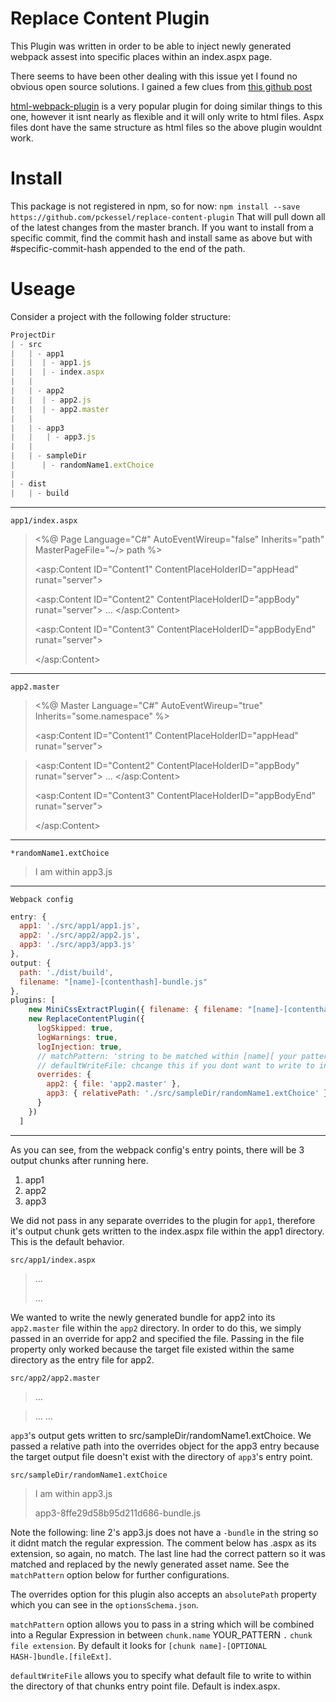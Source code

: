 # Replace Content Plugin
This Plugin was written in order to be able to inject newly generated webpack assest into specific
places within an index.aspx page.

There seems to have been other dealing with this issue yet I found no obvious open source solutions. I gained a few clues from [this github post](https://github.com/webpack/webpack/issues/86#issuecomment-135526500)

[html-webpack-plugin](https://github.com/ampedandwired/html-webpack-plugin) is a very popular plugin for doing similar things to this one, however it isnt nearly as flexible and it will only write to html files. Aspx files dont have the same structure as html files so the above plugin wouldnt work.

# Install
This package is not registered in npm, so for now:
`npm install --save https://github.com/pckessel/replace-content-plugin`
That will pull down all of the latest changes from the master branch. If you want to install from a specific commit,
find the commit hash and install same as above but with #specific-commit-hash appended to the end of the path.

# Useage
Consider a project with the following folder structure:

```js
ProjectDir
| - src
|   | - app1
|   |  | - app1.js
|   |  | - index.aspx
|   |
|   | - app2
|   |  | - app2.js
|   |  | - app2.master
|   |
|   | - app3
|   |   | - app3.js
|   |
|   | - sampleDir
|      | - randomName1.extChoice
|
| - dist
|   | - build
```

---

`app1/index.aspx`

> <%@ Page Language="C#" AutoEventWireup="false" Inherits="path" MasterPageFile="~/> path %>
>
> <script runat="server" type="text/C#">
> ...
> </script>
> <asp:Content ID="Content1" ContentPlaceHolderID="appHead" runat="server">
>   <!-- We need css bundles here -->
>   <link rel="stylesheet" href="/dist/build/app1-bundle.css">
> </asp:Content>
>
> <asp:Content ID="Content2" ContentPlaceHolderID="appBody" runat="server">
> ...
> </asp:Content>
>
> <asp:Content ID="Content3" ContentPlaceHolderID="appBodyEnd" runat="server">
>   <!-- We need js bundles here -->
>   <script type="text/javascript" src="/dist/build/app1-bundle.js"></script>
> </asp:Content>

---

`app2.master`

><%@ Master Language="C#" AutoEventWireup="true" Inherits="some.namespace" %>
>
> <script runat="server" type="text/C#">
> ...
> </script>
> <asp:Content ID="Content1" ContentPlaceHolderID="appHead" runat="server">
<!-- We need css bundles here -->
>   <link rel="stylesheet" href="/dist/build/app2-bundle.css">
> </asp:Content>
>
> <asp:Content ID="Content2" ContentPlaceHolderID="appBody" runat="server">
> ...
> </asp:Content>
>
> <asp:Content ID="Content3" ContentPlaceHolderID="appBodyEnd" runat="server">
>   <!-- We need js bundles here -->
>   <script type="text/javascript" src="/dist/build/app2-bundle.js"></script>
> </asp:Content>

---

`*randomName1.extChoice`

> <!-- example file for illustration-->
> I am within app3.js
> <!-- app3-bundle.aspx -->

---

`Webpack config`
```js
entry: {
  app1: './src/app1/app1.js',
  app2: './src/app2/app2.js',
  app3: './src/app3/app3.js'
},
output: {
  path: './dist/build',
  filename: "[name]-[contenthash]-bundle.js"
},
plugins: [
    new MiniCssExtractPlugin({ filename: { filename: "[name]-[contenthash]-bundle.css" } }),
    new ReplaceContentPlugin({
      logSkipped: true,
      logWarnings: true,
      logInjection: true,
      // matchPattern: 'string to be matched within [name][ your pattern ].[js|css]',
      // defaultWriteFile: chcange this if you dont want to write to index.aspx by default
      overrides: {
        app2: { file: 'app2.master' },
        app3: { relativePath: './src/sampleDir/randomName1.extChoice' }
      }
    })
  ]
```

---

As you can see, from the webpack config's entry points, there will be 3 output chunks after running here.
1. app1
2. app2
3. app3

We did not pass in any separate overrides to the plugin for `app1`, therefore it's output chunk gets written to the index.aspx file within the app1 directory. This is the default behavior.

`src/app1/index.aspx`
>...
>   <!-- We need css bundles here -->
>   <link rel="stylesheet" href="/dist/build/app1-8ffe29d58b95d211d686-bundle.css">
>...
>   <!-- We need js bundles here -->
>   <script type="text/javascript" src="/dist/build/app1-8ffe29d58b95d211d686-bundle.js"></script>


We wanted to write the newly generated bundle for app2 into its `app2.master` file within the `app2` directory. In order to do this, we simply passed in an override for app2 and specified the file. Passing in the file property only worked because the target file existed within the same directory as the entry file for app2.

`src/app2/app2.master`

> ...
<!-- We need css bundles here -->
>   <link rel="stylesheet" href="/dist/build/app2-8ffe29d58b95d211d686-bundle.css">
> ...
>   <!-- We need js bundles here -->
>   <script type="text/javascript" src="/dist/build/app2-8ffe29d58b95d211d686-bundle.js"></script>
> ...


`app3`'s output gets written to src/sampleDir/randomName1.extChoice. We passed a relative path into the overrides object for the app3 entry because the target output file doesn't exist with the directory of `app3`'s entry point.

`src/sampleDir/randomName1.extChoice`

> <!-- example file for illustration-->
> I am within app3.js
> <!-- app3-bundle.aspx -->
> app3-8ffe29d58b95d211d686-bundle.js

Note the following:
line 2's app3.js does not have a `-bundle` in the string so it didnt match the regular expression.
The comment below has .aspx as its extension, so again, no match.
The last line had the correct pattern so it was matched and replaced by the newly generated asset name.
See the `matchPattern` option below for further configurations.

The overrides option for this plugin also accepts an `absolutePath` property which you can see in the `optionsSchema.json`.

`matchPattern` option allows you to pass in a string which will be combined into a Regular Expression
in between `chunk.name` YOUR_PATTERN `.` `chunk file extension`.
By default it looks for `[chunk name]-[OPTIONAL HASH-]bundle.[fileExt]`.

`defaultWriteFile` allows you to specify what default file to write to within the directory of that chunks entry point file. Default is index.aspx.
